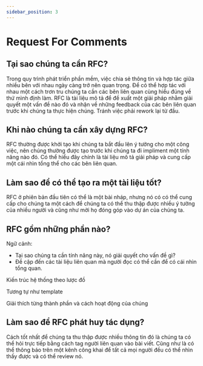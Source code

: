 ```yaml
---
sidebar_position: 3
---
```


# Request For Comments 

## Tại sao chúng ta cần RFC?

Trong quy trình phát triển phần mềm, việc chia sẻ thông tin và hợp tác giữa nhiều bên với nhau ngày càng trở nên quan trọng. Để có thể hợp tác với nhau một cách trơn tru chúng ta cần các bên liên quan cùng hiểu đúng về thứ mình định làm.
RFC là tài liệu mô tả để đề xuất một giải pháp nhằm giải quyết một vấn đề nào đó và nhận về những feedback của các bên liên quan trước khi chúng ta thực hiện chúng. Tránh việc phải rework lại từ đầu. 

## Khi nào chúng ta cần xây dựng RFC?

RFC thường được khởi tạo khi chúng ta bắt đầu lên ý tưởng cho một công việc, nên chúng thường được tạo trước khi chúng ta đi impliment một tính năng nào đó.
Có thể hiểu đây chính là tài liệu mô tả giải pháp và cung cấp một cái nhìn tổng thể cho các bên liên quan.

## Làm sao để có thể tạo ra một tài liệu tốt?

RFC ở phiên bản đầu tiên có thể là một bài nháp, nhưng nó có có thể cung cấp cho chúng ta một cách để chúng ta có thể thu thập được nhiều ý tưởng của nhiều người và cũng như mời họ đóng góp vào dự án của chúng ta.

## RFC gồm những phần nào?

Ngữ cảnh:
- Tại sao chúng ta cần tính năng này, nó giải quyết cho vấn đề gì? 
- Đề cập đến các tài liệu liên quan mà người đọc có thể cần để có cái nhìn tổng quan.

Kiến trúc hệ thống theo lược đồ

Tương tự như template

Giải thích từng thành phần và cách hoạt động của chúng

## Làm sao để RFC phát huy tác dụng?

Cách tốt nhất để chúng ta thu thập được nhiều thông tin đó là chúng ta có thể hỏi trực tiếp bằng cách tag người liên quan vào bài viết. Cũng như là có thể thông báo trên một kênh công khai để tất cả mọi người đều có thể nhìn thấy được và có thể review nó.